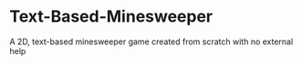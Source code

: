 # Text-Based-Minesweeper
A 2D, text-based minesweeper game created from scratch with no external help
